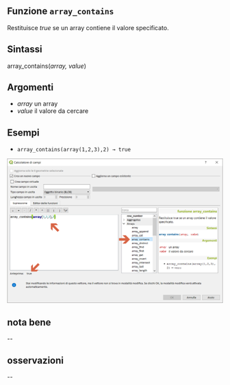 ## Funzione `array_contains`

Restituisce _true_ se un array contiene il valore specificato.

## Sintassi

array_contains(_array, value_)

## Argomenti

* _array_ un array
* _value_ il valore da cercare

## Esempi

* `array_contains(array(1,2,3),2) → true`

<img src="/img/arrays/array_contains/array_contains1.png">

## nota bene

--

## osservazioni

--